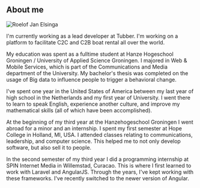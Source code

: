 ## About me

![Roelof Jan Elsinga](/images/image_bw.jpg "This is me")

I'm currently working as a lead developer at Tubber. I'm working on a platform to facilitate C2C and C2B boat rental all over the world.  

My education was spent as a fulltime student at Hanze Hogeschool Groningen / University of Applied Science Groningen. 
I majored in Web & Mobile Services, which is part of the Communications and Media department of the University. 
My bachelor's thesis was completed on the usage of Big data to influence people to trigger a behavioral change.

I've spent one year in the United States of America between my last year of high school in the Netherlands and my first year of University. 
I went there to learn to speak English, experience another culture, and improve my mathematical skills (all of which have been accomplished).

At the beginning of my third year at the Hanzehogeschool Groningen I went abroad for a minor and an internship. 
I spent my first semester at Hope College in Holland, MI, USA. I attended classes relating to communications, leadership, and computer science. 
This helped me to not only develop software, but also sell it to people.

In the second semester of my third year I did a programming internship at SPIN Internet Media in Willemstad, Curacao. 
This is where I first learned to work with Laravel and AngularJS. Through the years, I've kept working with these frameworks.
I've recently switched to the newer version of Angular.
